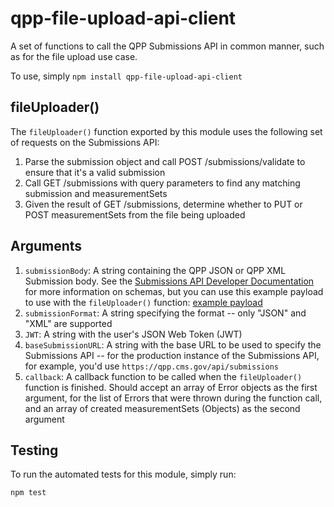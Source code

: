 # qpp-file-upload-api-client
A set of functions to call the QPP Submissions API in common manner, such as for the file upload use case.

To use, simply `npm install qpp-file-upload-api-client`

## fileUploader()
The `fileUploader()` function exported by this module uses the following set of requests on the Submissions API:

1. Parse the submission object and call POST /submissions/validate to ensure that it's a valid submission
1. Call GET /submissions with query parameters to find any matching submission and measurementSets
1. Given the result of GET /submissions, determine whether to PUT or POST measurementSets from the file being uploaded

Arguments
---------

1. `submissionBody`: A string containing the QPP JSON or QPP XML Submission body. See the [Submissions API Developer Documentation](cmsgov.github.io/qpp-submissions-docs) for more information on schemas, but you can use this example payload to use with the `fileUploader()` function: [example payload](https://gist.github.com/samskeller/0eeb89ead1ddb189236593e2a9aa1034)
1. `submissionFormat`: A string specifying the format -- only "JSON" and "XML" are supported
1. `JWT`: A string with the user's JSON Web Token (JWT)
1. `baseSubmissionURL`: A string with the base URL to be used to specify the Submissions API -- for the production instance of the Submissions API, for example, you'd use `https://qpp.cms.gov/api/submissions`
1. `callback`: A callback function to be called when the `fileUploader()` function is finished. Should accept an array of Error objects as the first argument, for the list of Errors that were thrown during the function call, and an array of created measurementSets (Objects) as the second argument

## Testing
To run the automated tests for this module, simply run:

```bash
npm test
```
